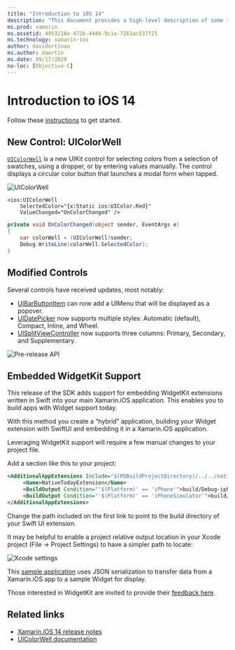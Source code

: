 ```yaml
---
title: "Introduction to iOS 14"
description: "This document provides a high-level description of some iOS 14 APIs for which Xamarin provides C# bindings."
ms.prod: xamarin
ms.assetid: 4953216e-472b-4484-9c1e-7263ac537f21
ms.technology: xamarin-ios
author: davidortinau
ms.author: daortin
ms.date: 09/17/2020
no-loc: [Objective-C]
---
```

# Introduction to iOS 14

Follow these [instructions](~/ios/platform/ios14/get-started.md) to get started.

## New Control: UIColorWell

[`UIColorWell`](https://developer.apple.com/documentation/uikit/uicolorwell) is a new UIKit control for selecting colors from a selection of swatches, using a dropper, or by entering values manually. The control displays a circular color button that launches a modal form when tapped.

![UIColorWell](ios14-images/colorwell.png)

```xaml
<ios:UIColorWell
    SelectedColor="{x:Static ios:UIColor.Red}"
    ValueChanged="OnColorChanged" />
```

```csharp
private void OnColorChanged(object sender, EventArgs e)
{
    var colorWell = (UIColorWell)sender; 
    Debug.WriteLine(colorWell.SelectedColor);
}
```

## Modified Controls

Several controls have received updates, most notably:

- [UIBarButtonItem](https://developer.apple.com/documentation/uikit/uibarbuttonitem) can now add a UIMenu that will be displayed as a popover.
- [UIDatePicker](https://developer.apple.com/documentation/uikit/uidatepicker) now supports multiple styles: Automatic (default), Compact, Inline, and Wheel.
- [UISplitViewController](https://developer.apple.com/documentation/uikit/uisplitviewcontroller) now supports three columns: Primary, Secondary, and Supplementary.
 
![Pre-release API](~/media/shared/preview.png)

## Embedded WidgetKit Support

This release of the SDK adds support for embedding WidgetKit extensions written in Swift into your main Xamarin.iOS application. This enables you to build apps with Widget support today.

With this method you create a “hybrid” application, building your Widget extension with SwiftUI and embedding it in a Xamarin.iOS application.

Leveraging WidgetKit support will require a few manual changes to your project file.

Add a section like this to your project:

```xml
<AdditionalAppExtensions Include="$(MSBuildProjectDirectory)/../../native">
     <Name>NativeTodayExtension</Name>
     <BuildOutput Condition="'$(Platform)' == 'iPhone'">build/Debug-iphoneos</BuildOutput>
     <BuildOutput Condition="'$(Platform)' == 'iPhoneSimulator'">build/Debug-iphonesimulator</BuildOutput>
</AdditionalAppExtensions>
```

Change the path included on the first link to point to the build directory of your Swift UI extension.

It may be helpful to enable a project relative output location in your Xcode project (File → Project Settings) to have a simpler path to locate:

![Xcode settings](ios14-images/xcode-settings.png)

This [sample application](https://github.com/chamons/xamarin-ios-swift-extension/blob/master/App/net6/TestApplication/TestApplication.csproj) uses JSON serialization to transfer data from a Xamarin.iOS app to a sample Widget for display.

Those interested in WidgetKit are invited to provide their [feedback here](https://github.com/xamarin/xamarin-macios/issues/8933).

## Related links

- [Xamarin.iOS 14 release notes](/xamarin/ios/release-notes/14/14.0)
- [UIColorWell documentation](https://developer.apple.com/documentation/uikit/uicolorwell)

